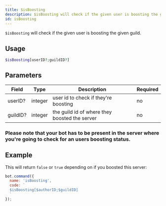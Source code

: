 ```yaml
---
title: $isBoosting 
description: $isBoosting will check if the given user is boosting the given guild.
id: isBoosting
---
```


`$isBoosting` will check if the given user is boosting the given guild.

## Usage

```php
$isBoosting[userID?;guildID?]
```

## Parameters 


| Field    | Type    | Description                                   | Required |
| -------- | ------- | --------------------------------------------- | -------- |
| userID?  | integer | user id to check if they're boosting          | no       |
| guildID? | integer | the guild id of where they boosted the server | no       |

### Please note that your bot has to be present in the server where you're going to check for an users boosting status.

## Example

This will return `false` or `true` depending on if you boosted this server:

```javascript
bot.command({
  name: 'isBoosting',
  code: `
  $isBoosting[$authorID;$guildID]
  `
});
```
